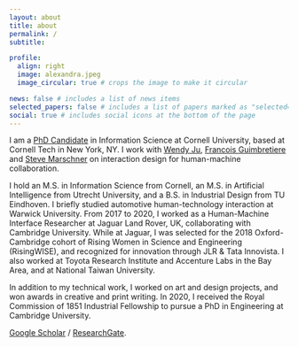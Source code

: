 ```yaml
---
layout: about
title: about
permalink: /
subtitle: 

profile:
  align: right
  image: alexandra.jpeg
  image_circular: true # crops the image to make it circular

news: false # includes a list of news items
selected_papers: false # includes a list of papers marked as "selected={true}"
social: true # includes social icons at the bottom of the page
---
```


I am a <a href='https://infosci.cornell.edu/content/bremers'>PhD Candidate</a> in Information Science at Cornell University, based at Cornell Tech in New York, NY. I work with [Wendy Ju](https://wendyju.com), [Francois Guimbretiere](https://www.cs.cornell.edu/~francois/) and [Steve Marschner](https://www.cs.cornell.edu/~srm/) on interaction design for human-machine collaboration. 

I hold an M.S. in Information Science from Cornell, an M.S. in Artificial Intelligence from Utrecht University, and a B.S. in Industrial Design from TU Eindhoven. I briefly studied automotive human-technology interaction at Warwick University. From 2017 to 2020, I worked as a Human-Machine Interface Researcher at Jaguar Land Rover, UK, collaborating with Cambridge University. While at Jaguar, I was selected for the 2018 Oxford-Cambridge cohort of Rising Women in Science and Engineering (RisingWISE), and recognized for innovation through JLR & Tata Innovista. I also worked at Toyota Research Institute and Accenture Labs in the Bay Area, and at National Taiwan University.

In addition to my technical work, I worked on art and design projects, and won awards in creative and print writing. In 2020, I received the Royal Commission of 1851 Industrial Fellowship to pursue a PhD in Engineering at Cambridge University.

[Google Scholar](https://scholar.google.com/citations?user=WB5PtlIAAAAJ&hl=en) / [ResearchGate](https://www.researchgate.net/profile/Alexandra-Bremers).
